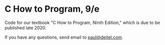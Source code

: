 # C How to Program, 9/e
Code for our textbook "C How to Program, Ninth Edition," which is due to be published late 2020.

If you have any questions, send email to paul@deitel.com.
